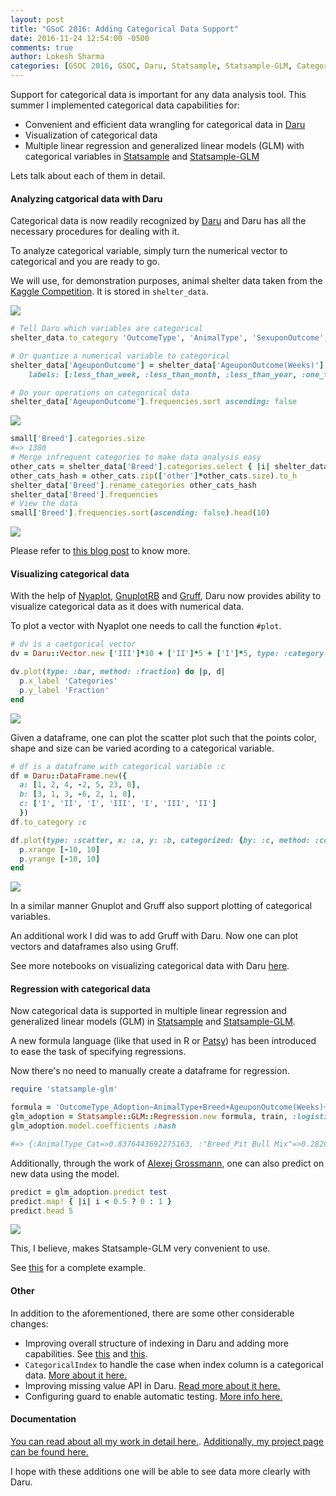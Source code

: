 ```yaml
---
layout: post
title: "GSoC 2016: Adding Categorical Data Support"
date: 2016-11-24 12:54:00 -0500
comments: true
author: Lokesh Sharma
categories: [GSOC 2016, GSOC, Daru, Statsample, Statsample-GLM, Categorical Data, Gruff, Nyaplot, Gnuplotrb]
---
```


Support for categorical data is important for any data analysis
tool. This summer I implemented categorical data capabilities for:

* Convenient and efficient data wrangling for categorical data in [Daru](https://github.com/v0dro/daru)
* Visualization of categorical data
* Multiple linear regression and generalized linear models (GLM) with categorical variables in [Statsample](https://github.com/SciRuby/statsample) and [Statsample-GLM](https://github.com/SciRuby/statsample-glm)

Lets talk about each of them in detail.

#### Analyzing catgorical data with Daru

Categorical data is now readily recognized by
[Daru](https://github.com/v0dro/daru) and Daru has all the necessary
procedures for dealing with it.

To analyze categorical variable, simply turn the numerical vector to categorical and you are ready to go.

We will use, for demonstration purposes, animal shelter data taken
from the [Kaggle Competition](https://www.kaggle.com/c/shelter-animal-outcomes). It is
stored in `shelter_data`.

![](http://i65.tinypic.com/xeliqs.png)

```ruby
# Tell Daru which variables are categorical
shelter_data.to_category 'OutcomeType', 'AnimalType', 'SexuponOutcome', 'Breed', 'Color'

# Or quantize a numerical variable to categorical
shelter_data['AgeuponOutcome'] = shelter_data['AgeuponOutcome(Weeks)'].cut [0, 1, 4, 52, 260, 1500],
    labels: [:less_than_week, :less_than_month, :less_than_year, :one_to_five_years, :more_than__five_years]

# Do your operations on categorical data
shelter_data['AgeuponOutcome'].frequencies.sort ascending: false
```
![](http://i67.tinypic.com/w1u3vs.png)

```ruby
small['Breed'].categories.size
#=> 1380
# Merge infrequent categories to make data analysis easy
other_cats = shelter_data['Breed'].categories.select { |i| shelter_data['Breed'].count(i) < 10 }
other_cats_hash = other_cats.zip(['other']*other_cats.size).to_h
shelter_data['Breed'].rename_categories other_cats_hash
shelter_data['Breed'].frequencies
# View the data
small['Breed'].frequencies.sort(ascending: false).head(10)
```
![](http://i64.tinypic.com/25rcu8m.png)

Please refer to [this blog post](http://lokeshh.github.io/blog/2016/06/21/categorical-data/) to know more.


#### Visualizing categorical data

With the help of [Nyaplot](https://github.com/SciRuby/nyaplot), [GnuplotRB](https://github.com/SciRuby/gnuplotrb) and [Gruff](https://github.com/topfunky/gruff), Daru now provides ability to visualize categorical data as it does with numerical data.

To plot a vector with Nyaplot one needs to call the function `#plot`.

```ruby
# dv is a caetgorical vector
dv = Daru::Vector.new ['III']*10 + ['II']*5 + ['I']*5, type: :category, categories: ['I', 'II', 'III']

dv.plot(type: :bar, method: :fraction) do |p, d|
  p.x_label 'Categories'
  p.y_label 'Fraction'
end
```

![](http://i64.tinypic.com/2s6onsw.png)

Given a dataframe, one can plot the scatter plot such that the points
color, shape and size can be varied acording to a categorical
variable.

```ruby
# df is a dataframe with categorical variable :c
df = Daru::DataFrame.new({
  a: [1, 2, 4, -2, 5, 23, 0],
  b: [3, 1, 3, -6, 2, 1, 0],
  c: ['I', 'II', 'I', 'III', 'I', 'III', 'II']
  })
df.to_category :c

df.plot(type: :scatter, x: :a, y: :b, categorized: {by: :c, method: :color}) do |p, d|
  p.xrange [-10, 10]
  p.yrange [-10, 10]
end
```

![](http://i64.tinypic.com/2mcfx28.png)

In a similar manner Gnuplot and Gruff also support plotting of categorical variables.

An additional work I did was to add Gruff with Daru. Now one can plot
vectors and dataframes also using Gruff.

See more notebooks on visualizing categorical data with Daru
[here](http://nbviewer.jupyter.org/github/SciRuby/sciruby-notebooks/tree/master/Data%20Analysis/Plotting/).

#### Regression with categorical data

Now categorical data is supported in multiple linear regression and
generalized linear models (GLM) in
[Statsample](https://github.com/SciRuby/statsample) and
[Statsample-GLM](https://github.com/SciRuby/statsample-glm).

A new formula language (like that used in R or
[Patsy](https://github.com/pydata/patsy)) has been introduced to ease
the task of specifying regressions.

Now there's no need to manually create a dataframe for regression.

```ruby
require 'statsample-glm'

formula = 'OutcomeType_Adoption~AnimalType+Breed+AgeuponOutcome(Weeks)+Color+SexuponOutcome'
glm_adoption = Statsample::GLM::Regression.new formula, train, :logistic
glm_adoption.model.coefficients :hash

#=> {:AnimalType_Cat=>0.8376443692275163, :"Breed_Pit Bull Mix"=>0.28200753488859803, :"Breed_German Shepherd Mix"=>1.0518504638731023, :"Breed_Chihuahua Shorthair Mix"=>1.1960242033878856, :"Breed_Labrador Retriever Mix"=>0.445803000000512, :"Breed_Domestic Longhair Mix"=>1.898703165797653, :"Breed_Siamese Mix"=>1.5248210169271197, :"Breed_Domestic Medium Hair Mix"=>-0.19504965010288533, :Breed_other=>0.7895601504638325, :"Color_Blue/White"=>0.3748263925801828, :Color_Tan=>0.11356334165122918, :"Color_Black/Tan"=>-2.6507089126322114, :"Color_Blue Tabby"=>0.5234717706465536, :"Color_Brown Tabby"=>0.9046099720184905, :Color_White=>0.07739310267363662, :Color_Black=>0.859906249787038, :Color_Brown=>-0.003740755055106689, :"Color_Orange Tabby/White"=>0.2336674067343927, :"Color_Black/White"=>0.22564205490196415, :"Color_Brown Brindle/White"=>-0.6744314269278774, :"Color_Orange Tabby"=>2.063785952843677, :"Color_Chocolate/White"=>0.6417921901449108, :Color_Blue=>-2.1969040091451704, :Color_Calico=>-0.08386525532631824, :"Color_Brown/Black"=>0.35936722899161305, :Color_Tricolor=>-0.11440457799048752, :"Color_White/Black"=>-2.3593561796090383, :Color_Tortie=>-0.4325130799770577, :"Color_Tan/White"=>0.09637439333330515, :"Color_Brown Tabby/White"=>0.12304448360566177, :"Color_White/Brown"=>0.5867441296328475, :Color_other=>0.08821407092892847, :"SexuponOutcome_Spayed Female"=>0.32626712478395975, :"SexuponOutcome_Intact Male"=>-3.971505056680895, :"SexuponOutcome_Intact Female"=>-3.619095491410668, :SexuponOutcome_Unknown=>-102.73807712615843, :"AgeuponOutcome(Weeks)"=>-0.006959545305620043}

```

Additionally, through the work of [Alexej Grossmann](https://github.com/agisga),
one can also predict on new data using the model.

```ruby
predict = glm_adoption.predict test
predict.map! { |i| i < 0.5 ? 0 : 1 }
predict.head 5
```
![](http://i67.tinypic.com/r1af7p.png)

This, I believe, makes Statsample-GLM very convenient to use.

See [this](http://nbviewer.jupyter.org/github/SciRuby/sciruby-notebooks/blob/master/Data%20Analysis/Categorical%20Data/examples/%5BExample%5D%20Formula%20language%20in%20Statsample-GLM.ipynb) for a complete example.

#### Other

In addition to the aforementioned, there are some other considerable changes:

* Improving overall structure of indexing in Daru and adding more capabilities. See [this](http://nbviewer.jupyter.org/github/SciRuby/sciruby-notebooks/blob/master/Data%20Analysis/Categorical%20Data/Indexing%20in%20Vector.ipynb) and [this](http://nbviewer.jupyter.org/github/SciRuby/sciruby-notebooks/blob/master/Data%20Analysis/Categorical%20Data/Indexing%20in%20DataFrame.ipynb).
* `CategoricalIndex` to handle the case when index column is a categorical data. [More about it here.](http://lokeshh.github.io/blog/2016/06/14/categorical-index/)
* Improving missing value API in Daru. [Read more about it here.](http://lokeshh.github.io/blog/2016/08/18/improve-missing-values-api-in-daru/)
* Configuring guard to enable automatic testing. [More info here.](https://github.com/v0dro/daru/blob/master/CONTRIBUTING.md#testing)


#### Documentation

[You can read about all my work in detail here.](http://lokeshh.github.io/blog/2016/06/21/categorical-data/). [Additionally, my project page can be found here.](https://summerofcode.withgoogle.com/archive/2016/projects/5356167010189312/)

I hope with these additions one will be able to see data more clearly with Daru.


